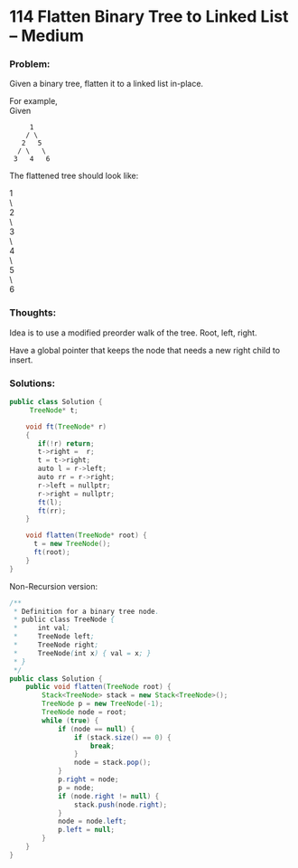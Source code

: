 # 114 Flatten Binary Tree to Linked List – Medium

### Problem:

Given a binary tree, flatten it to a linked list in-place.

For example,  
Given

```
     1
    / \
   2   5
  / \   \
 3   4   6
```

The flattened tree should look like:

1  
    \  
     2  
      \  
       3  
        \  
         4  
          \  
           5  
            \  
             6

### Thoughts:

Idea is to use a modified preorder walk of the tree. Root, left, right.

Have a global pointer that keeps the node that needs a new right child to insert.

### Solutions:

```java
public class Solution {
     TreeNode* t;

    void ft(TreeNode* r)
    {
       if(!r) return;          
       t->right =  r;
       t = t->right;
       auto l = r->left;
       auto rr = r->right;
       r->left = nullptr;
       r->right = nullptr;
       ft(l);
       ft(rr);        
    }

    void flatten(TreeNode* root) {
      t = new TreeNode();
      ft(root);
    }
}
```

Non-Recursion version:

```java
/**
 * Definition for a binary tree node.
 * public class TreeNode {
 *     int val;
 *     TreeNode left;
 *     TreeNode right;
 *     TreeNode(int x) { val = x; }
 * }
 */
public class Solution {
    public void flatten(TreeNode root) {
        Stack<TreeNode> stack = new Stack<TreeNode>();
        TreeNode p = new TreeNode(-1);
        TreeNode node = root;
        while (true) {
            if (node == null) {
                if (stack.size() == 0) {
                    break;
                }
                node = stack.pop();
            }
            p.right = node;
            p = node;
            if (node.right != null) {
                stack.push(node.right);
            }
            node = node.left;
            p.left = null;
        }
    }
}
```



